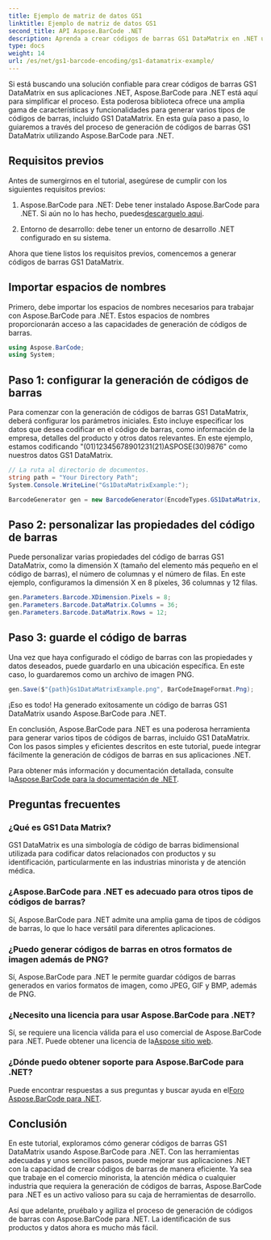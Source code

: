 ```yaml
---
title: Ejemplo de matriz de datos GS1
linktitle: Ejemplo de matriz de datos GS1
second_title: API Aspose.BarCode .NET
description: Aprenda a crear códigos de barras GS1 DataMatrix en .NET usando Aspose.BarCode. Genere códigos de barras con facilidad y eficiencia en solo unos pocos pasos.
type: docs
weight: 14
url: /es/net/gs1-barcode-encoding/gs1-datamatrix-example/
---
```


Si está buscando una solución confiable para crear códigos de barras GS1 DataMatrix en sus aplicaciones .NET, Aspose.BarCode para .NET está aquí para simplificar el proceso. Esta poderosa biblioteca ofrece una amplia gama de características y funcionalidades para generar varios tipos de códigos de barras, incluido GS1 DataMatrix. En esta guía paso a paso, lo guiaremos a través del proceso de generación de códigos de barras GS1 DataMatrix utilizando Aspose.BarCode para .NET.

## Requisitos previos

Antes de sumergirnos en el tutorial, asegúrese de cumplir con los siguientes requisitos previos:

1. Aspose.BarCode para .NET: Debe tener instalado Aspose.BarCode para .NET. Si aún no lo has hecho, puedes[descarguelo aqui](https://releases.aspose.com/barcode/net/).

2. Entorno de desarrollo: debe tener un entorno de desarrollo .NET configurado en su sistema.

Ahora que tiene listos los requisitos previos, comencemos a generar códigos de barras GS1 DataMatrix.

## Importar espacios de nombres

Primero, debe importar los espacios de nombres necesarios para trabajar con Aspose.BarCode para .NET. Estos espacios de nombres proporcionarán acceso a las capacidades de generación de códigos de barras.

```csharp
using Aspose.BarCode;
using System;
```

## Paso 1: configurar la generación de códigos de barras

Para comenzar con la generación de códigos de barras GS1 DataMatrix, deberá configurar los parámetros iniciales. Esto incluye especificar los datos que desea codificar en el código de barras, como información de la empresa, detalles del producto y otros datos relevantes. En este ejemplo, estamos codificando "(01)12345678901231(21)ASPOSE(30)9876" como nuestros datos GS1 DataMatrix.

```csharp
// La ruta al directorio de documentos.
string path = "Your Directory Path";
System.Console.WriteLine("Gs1DataMatrixExample:");

BarcodeGenerator gen = new BarcodeGenerator(EncodeTypes.GS1DataMatrix, "(01)12345678901231(21)ASPOSE(30)9876");
```

## Paso 2: personalizar las propiedades del código de barras

Puede personalizar varias propiedades del código de barras GS1 DataMatrix, como la dimensión X (tamaño del elemento más pequeño en el código de barras), el número de columnas y el número de filas. En este ejemplo, configuramos la dimensión X en 8 píxeles, 36 columnas y 12 filas.

```csharp
gen.Parameters.Barcode.XDimension.Pixels = 8;
gen.Parameters.Barcode.DataMatrix.Columns = 36;
gen.Parameters.Barcode.DataMatrix.Rows = 12;
```

## Paso 3: guarde el código de barras

Una vez que haya configurado el código de barras con las propiedades y datos deseados, puede guardarlo en una ubicación específica. En este caso, lo guardaremos como un archivo de imagen PNG.

```csharp
gen.Save($"{path}Gs1DataMatrixExample.png", BarCodeImageFormat.Png);
```

¡Eso es todo! Ha generado exitosamente un código de barras GS1 DataMatrix usando Aspose.BarCode para .NET.

En conclusión, Aspose.BarCode para .NET es una poderosa herramienta para generar varios tipos de códigos de barras, incluido GS1 DataMatrix. Con los pasos simples y eficientes descritos en este tutorial, puede integrar fácilmente la generación de códigos de barras en sus aplicaciones .NET.

 Para obtener más información y documentación detallada, consulte la[Aspose.BarCode para la documentación de .NET](https://reference.aspose.com/barcode/net/).

## Preguntas frecuentes

### ¿Qué es GS1 Data Matrix?
GS1 DataMatrix es una simbología de código de barras bidimensional utilizada para codificar datos relacionados con productos y su identificación, particularmente en las industrias minorista y de atención médica.

### ¿Aspose.BarCode para .NET es adecuado para otros tipos de códigos de barras?
Sí, Aspose.BarCode para .NET admite una amplia gama de tipos de códigos de barras, lo que lo hace versátil para diferentes aplicaciones.

### ¿Puedo generar códigos de barras en otros formatos de imagen además de PNG?
Sí, Aspose.BarCode para .NET le permite guardar códigos de barras generados en varios formatos de imagen, como JPEG, GIF y BMP, además de PNG.

### ¿Necesito una licencia para usar Aspose.BarCode para .NET?
 Sí, se requiere una licencia válida para el uso comercial de Aspose.BarCode para .NET. Puede obtener una licencia de la[Aspose sitio web](https://purchase.aspose.com/buy).

### ¿Dónde puedo obtener soporte para Aspose.BarCode para .NET?
 Puede encontrar respuestas a sus preguntas y buscar ayuda en el[Foro Aspose.BarCode para .NET](https://forum.aspose.com/c/barcode/13).

## Conclusión

En este tutorial, exploramos cómo generar códigos de barras GS1 DataMatrix usando Aspose.BarCode para .NET. Con las herramientas adecuadas y unos sencillos pasos, puede mejorar sus aplicaciones .NET con la capacidad de crear códigos de barras de manera eficiente. Ya sea que trabaje en el comercio minorista, la atención médica o cualquier industria que requiera la generación de códigos de barras, Aspose.BarCode para .NET es un activo valioso para su caja de herramientas de desarrollo.

Así que adelante, pruébalo y agiliza el proceso de generación de códigos de barras con Aspose.BarCode para .NET. La identificación de sus productos y datos ahora es mucho más fácil.
